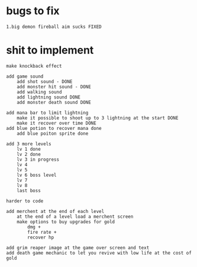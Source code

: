 # bugs to fix 
    1.big demon fireball aim sucks FIXED
     

# shit to implement 
    make knockback effect 

    add game sound 
        add shot sound - DONE 
        add monster hit sound - DONE 
        add walking sound 
        add lightning sound DONE
        add monster death sound DONE

    add mana bar to limit lightning 
        make it possible to shoot up to 3 lightning at the start DONE
        make it recover over time DONE
    add blue potion to recover mana done
        add blue poiton sprite done

    add 3 more levels 
        lv 1 done
        lv 2 done
        lv 3 in progress
        lv 4
        lv 5
        lv 6 boss level
        lv 7 
        lv 8
        last boss 

    harder to code 

    add merchent at the end of each level
        at the end of a level load a merchent screen 
        make options to buy upgrades for gold 
            dmg +
            fire rate +
            recover hp

    add grim reaper image at the game over screen and text 
    add death game mechanic to let you revive with low life at the cost of gold  